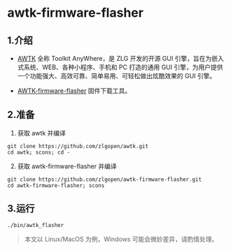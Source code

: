 # awtk-firmware-flasher

## 1.介绍

* [AWTK](https://github.com/zlgopen/awtk)  全称 Toolkit AnyWhere，是 ZLG 开发的开源 GUI 引擎，旨在为嵌入式系统、WEB、各种小程序、手机和 PC 打造的通用 GUI 引擎，为用户提供一个功能强大、高效可靠、简单易用、可轻松做出炫酷效果的 GUI 引擎。

* [AWTK-firmware-flasher](https://github.com/zlgopen/awtk-firmware-flasher) 固件下载工具。

## 2.准备

1. 获取 awtk 并编译

```
git clone https://github.com/zlgopen/awtk.git
cd awtk; scons; cd -
```

2. 获取 awtk-firmware-flasher 并编译
```
git clone https://github.com/zlgopen/awtk-firmware-flasher.git
cd awtk-firmware-flasher; scons
```

## 3.运行

```
./bin/awtk_flasher
```

> 本文以 Linux/MacOS 为例，Windows 可能会微妙差异，请酌情处理。
